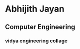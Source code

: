 # <h1>Abhijith Jayan</h1>
## <h2>Computer Engineering</h2>
### <h3>vidya engineering collage</h3>  
